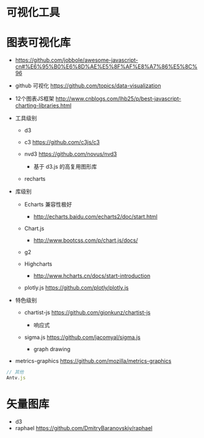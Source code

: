 # 可视化工具

# 图表可视化库

- <https://github.com/jobbole/awesome-javascript-cn#%E6%95%B0%E6%8D%AE%E5%8F%AF%E8%A7%86%E5%8C%96>
- github 可视化 <https://github.com/topics/data-visualization>
- 12个图表JS框架 <http://www.cnblogs.com/lhb25/p/best-javascript-charting-libraries.html>

- 工具级别

  - d3
  - c3 <https://github.com/c3js/c3>
  - nvd3 <https://github.com/novus/nvd3>

    - 基于 d3.js 的高复用图形库

  - recharts

- 库级别

  - Echarts 兼容性极好

    - <http://echarts.baidu.com/echarts2/doc/start.html>

  - Chart.js

    - <http://www.bootcss.com/p/chart.js/docs/>

  - g2

  - Highcharts

    - <http://www.hcharts.cn/docs/start-introduction>

  - plotly.js <https://github.com/plotly/plotly.js>

- 特色级别

  - chartist-js <https://github.com/gionkunz/chartist-js>

    - 响应式

  - sigma.js <https://github.com/jacomyal/sigma.js>

    - graph drawing

- metrics-graphics <https://github.com/mozilla/metrics-graphics>

```javascript
// 其他
Antv.js
```

# 矢量图库

- d3
- raphael <https://github.com/DmitryBaranovskiy/raphael>
